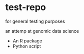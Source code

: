 # test-repo
for general testing purposes

an attemp at genomic data science

* An R package
* Python script
